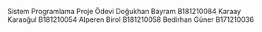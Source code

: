 Sistem Programlama Proje Ödevi
Doğukhan Bayram B181210084
Karaay Karaoğul B181210054
Alperen Birol B181210058
Bedirhan Güner B171210036
